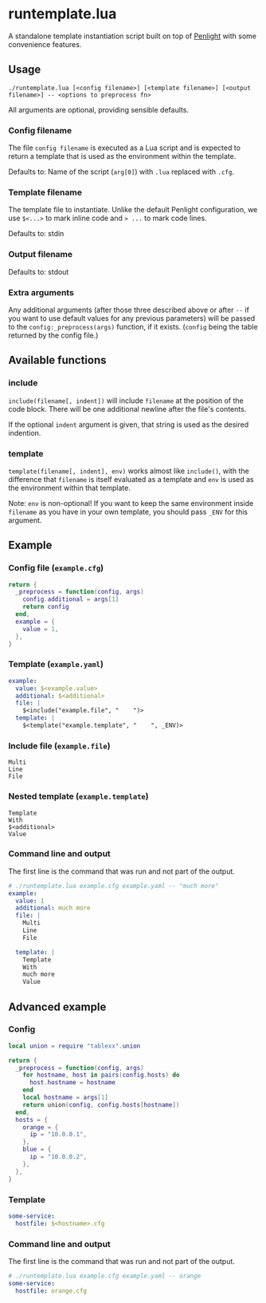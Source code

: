 # runtemplate.lua

A standalone template instantiation script built on top of [Penlight](http://stevedonovan.github.io/Penlight) with some convenience features.

## Usage

```
./runtemplate.lua [<config filename>] [<template filename>] [<output filename>] -- <options to preprocess fn>
```

All arguments are optional, providing sensible defaults.

### Config filename

The file `config filename` is executed as a Lua script and is expected to return a template that is used as the environment within the template.

Defaults to: Name of the script (`arg[0]`) with `.lua` replaced with `.cfg`.

### Template filename

The template file to instantiate. Unlike the default Penlight configuration, we use `$<...>` to mark inline code and `> ...` to mark code lines.

Defaults to: stdin

### Output filename

Defaults to: stdout

### Extra arguments

Any additional arguments (after those three described above or after `--` if you want to use default values for any previous parameters) will be passed to the `config:_preprocess(args)` function, if it exists. (`config` being the table returned by the config file.)

## Available functions

### include

`include(filename[, indent])` will include `filename` at the position of the code block. There will be one additional newline after the file's contents.

If the optional `indent` argument is given, that string is used as the desired indention.

### template

`template(filename[, indent], env)` works almost like `include()`, with the difference that `filename` is itself evaluated as a template and `env` is used as the environment within that template.

Note: `env` is non-optional! If you want to keep the same environment inside `filename` as you have in your own template, you should pass `_ENV` for this argument.

## Example

### Config file (`example.cfg`)

```lua
return {
  _preprocess = function(config, args)
    config.additional = args[1]
    return config
  end,
  example = {
    value = 1,
  },
}
```

### Template (`example.yaml`)

```yaml
example:
  value: $<example.value>
  additional: $<additional>
  file: |
    $<include("example.file", "    ")>
  template: |
    $<template("example.template", "    ", _ENV)>
```

### Include file (`example.file`)

```
Multi
Line
File
```

### Nested template (`example.template`)

```
Template
With
$<additional>
Value
```

### Command line and output

The first line is the command that was run and not part of the output.

```yaml
# ./runtemplate.lua example.cfg example.yaml -- "much more"
example:
  value: 1
  additional: much more
  file: |
    Multi
    Line
    File

  template: |
    Template
    With
    much more
    Value

```

## Advanced example

### Config

```lua
local union = require "tablexx".union

return {
  _preprocess = function(config, args)
    for hostname, host in pairs(config.hosts) do
      host.hostname = hostname
    end
    local hostname = args[1]
    return union(config, config.hosts[hostname])
  end,
  hosts = {
    orange = {
      ip = "10.0.0.1",
    },
    blue = {  
      ip = "10.0.0.2",
    },
  },
}
```

### Template

```yaml
some-service:
  hostfile: $<hostname>.cfg
```

### Command line and output

The first line is the command that was run and not part of the output.

```yaml
# ./runtemplate.lua example.cfg example.yaml -- orange
some-service:
  hostfile: orange.cfg
```
